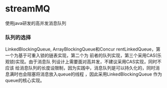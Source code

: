 # streamMQ
使用java研发的高并发消息队列
### 队列的选择 ###
LinkedBlockingQueue, ArrayBlockingQueue和Concur
rentLinkedQueue，第一个为基于可重入锁的链表实现，第二个为
前者的队列实现，第三个采用CAS(乐观锁)实现。由于消息队
列设计上需要面对高并发，不建议采用CAS实现，同时不应该
给消息队列的长度设限制，因为实践中，消息队列是可以持久化的，同时消息满时也会阻塞将消息放入queue的线程 ，因此采用LinkedBlockingQueue
作为queue的核心实现。
